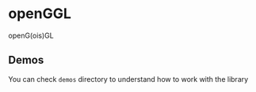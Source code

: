 # openGGL

openG(ois)GL

## Demos

You can check `demos` directory to understand how to work with the library

